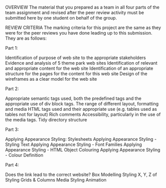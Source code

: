OVERVIEW
The material that you prepared as a team in all four parts of the team assignment and revised after the peer review activity must be submitted here by one student on behalf of the group.

REVIEW CRITERIA
The marking criteria for this project are the same as they were for the peer reviews you have done leading up to this submission. They are as follows:

Part 1:

Identification of purpose of web site to the appropriate stakeholders
Evidence and analysis of 5 theme park web sites
Identification of relevant and appropriate content for the web site
Identification of an appropriate structure for the pages for the content for this web site
Design of the wireframes as a clear model for the web site

Part 2:

Appropriate semantic tags used, both the predefined tags and the appropriate use of div block tags.
The range of different layout, formatting and media HTML tags used and their appropriate use (e.g. tables used as tables not for layout)
Rich comments
Accessibility, particularly in the use of the media tags. Tidy directory structure

Part 3:

Applying Appearance Styling: Stylesheets
Applying Appearance Styling - Styling Text
Applying Appearance Styling - Font Families
Applying Appearance Styling - HTML Object Colouring
Applying Appearance Styling - Colour Definition

Part 4:

Does the link lead to the correct website?
Box Modelling Styling
X, Y, Z of Styling
Grids & Columns
Media Styling
Animation
